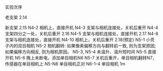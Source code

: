 实验次序

老支架
2.14

新支架
2.15
    N4-2 相机上，直接开机
    N4-3 支架与相机连接处，关机后重开
    N4-4 支架四分之一处，关机后重开
2.16
    N4-5 支架与相机连接处，直接开机
2.17
    N4-8 支架与相机连接处，直接开机
    N4-10 相机上，关机后重开
2.18(预定)
    N5-1 小壳子内的双目相机
    N5-2 相机翻转: 如果像素偏移方向与翻转前一致, 则为支架原因; 如果偏移方向相反, 则为相机原因。
    N5-3, N5-4 未温升、温升短时间
    N5-5 直接开机
    N5-6 晚上未断电，添加单目相机N6
    N5-7 关机后重开，单目相机翻转N7，传感器在单目相机上
    N5-N8 单目相机正对
    N6-1-4 单目相机 1m